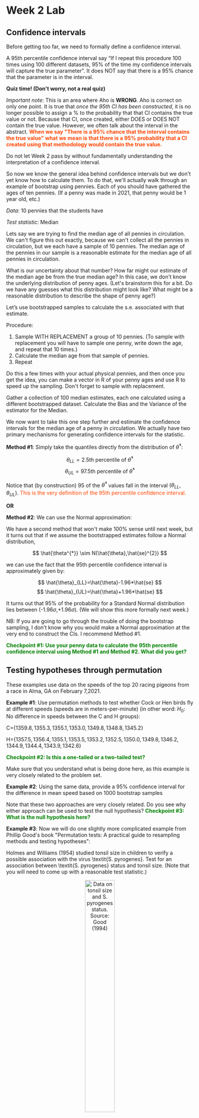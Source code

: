 Week 2 Lab
=============

Confidence intervals
-----------------------

Before getting too far, we need to formally define a confidence interval. 

A 95th percentile confidence interval say “If I repeat this procedure 100 times using 100 different datasets, 95% of the time my confidence intervals will capture the true parameter”. It does NOT say that there is a 95% chance that the parameter is in the interval.

**Quiz time! (Don't worry, not a real quiz)**

*Important note*: This is an area where Aho is **WRONG**. Aho is correct on only one point. It is true that *once the 95th CI has been constructed*, it is no longer possible to assign a $\%$ to the probability that that CI contains the true value or not. Because that CI, once created, either DOES or DOES NOT contain the true value. However, we often talk about the interval in the abstract. **<span style="color: orangered;">When we say "There is a 95$\%$ chance that the interval contains the true value" what we mean is that there is a 95$\%$ probability that a CI created using that methodology would contain the true value.</span>**

Do not let Week 2 pass by without fundamentally understanding the interpretation of a confidence interval. 

So now we know the general idea behind confidence intervals but we don't yet know how to calculate them. To do that, we'll actually walk through an example of bootstrap using pennies. Each of you should have gathered the ages of ten pennies. (If a penny was made in 2021, that penny would be 1 year old, etc.)

*Data*: 10 pennies that the students have

*Test statistic*: Median

Lets say we are trying to find the median age of all pennies in circulation. We can't figure this out exactly, because we can't collect all the pennies in circulation, but we each have a sample of 10 pennies. The median age of the pennies in our sample is a reasonable estimate for the median age of all pennies in circulation. 

What is our uncertainty about that number? How far might our estimate of the median age be from the true median age? In this case, we don't know the underlying distribution of penny ages. (Let's brainstorm this for a bit. Do we have any guesses what this distribution might look like? What might be a reasonable distribution to describe the shape of penny age?) 

Let’s use bootstrapped samples to calculate the s.e. associated with that estimate.

Procedure: 
1. Sample WITH REPLACEMENT a group of 10 pennies. (To sample with replacement you will have to sample one penny, write down the age, and repeat that 10 times.)
2. Calculate the median age from that sample of pennies.
3. Repeat

Do this a few times with your actual physical pennies, and then once you get the idea, you can make a vector in R of your penny ages and use R to speed up the sampling. Don't forget to sample with replacement.

Gather a collection of 100 median estimates, each one calculated using a different bootstrapped dataset. Calculate the Bias and the Variance of the estimator for the Median.

We now want to take this one step further and estimate the confidence intervals for the median age of a penny in circulation. We actually have two primary mechanisms for generating confidence intervals for the statistic.

**Method #1**: Simply take the quantiles directly from the distribution of $\hat{\theta}^{*}$:

$$
\theta_{LL} = \mbox{2.5th percentile of } \hat{\theta}^{*}
$$
$$
\theta_{UL} = \mbox{97.5th percentile of } \hat{\theta}^{*}
$$

Notice that (by construction) 95$%$ of the $\hat{\theta}^{*}$ values fall in the interval $(\theta_{LL},\theta_{UL})$. <span style="color: orangered;">This is the very definition of the 95th percentile confidence interval.</span>

**OR** 

**Method #2**: We can use the Normal approximation:

We have a second method that won't make 100\% sense until next week, but it turns out that if we assume the bootstrapped estimates follow a Normal distribution, 

$$
\hat{\theta^{*}} \sim N(\hat{\theta},\hat{se}^{2})
$$

we can use the fact that the 95th percentile confidence interval is approximately given by:

$$
\hat{\theta}_{LL}=\hat{\theta}-1.96*\hat{se}
$$
$$
\hat{\theta}_{UL}=\hat{\theta}+1.96*\hat{se}
$$

It turns out that 95$\%$ of the probability for a Standard Normal distribution lies between (-1.96$\sigma$,+1.96$\sigma$). (We will show this more formally next week.) 

NB: If you are going to go through the trouble of doing the bootstrap sampling, I don’t know why you would make a Normal approximation at the very end to construct the CIs. I recommend Method #1.

**<span style="color: green;">Checkpoint #1: Use your penny data to calculate the 95th percentile confidence interval using Method #1 and Method #2. What did you get?</span>**

Testing hypotheses through permutation
------------------------------------

These examples use data on the speeds of the top 20 racing pigeons from a race in Alma, GA on February 7,2021. 

**Example #1**: Use permutation methods to test whether Cock or Hen birds fly at different speeds (speeds are in meters-per-minute) (in other word: $H_{0}$: No difference in speeds between the C and H groups):

C=$\{1359.8,1355.3,1355.1,1353.0,1349.8,1348.8,1345.2\}$

H=$\{1357.5,1356.4,1355.1,1353.5,1353.2,1352.5,1350.0,1349.8,1346.2,1344.9,1344.4,1343.9,1342.6\}$

**<span style="color: green;">Checkpoint #2: Is this a one-tailed or a two-tailed test?</span>**

Make sure that you understand what is being done here, as this example is very closely related to the problem set.


**Example #2**: Using the same data, provide a 95% confidence interval for the difference in mean speed based on 1000 bootstrap samples

Note that these two approaches are very closely related. Do you see why either approach can be used to test the null hypothesis? **<span style="color: green;">Checkpoint #3: What is the null hypothesis here?</span>**

**Example #3**: Now we will do one slightly more complicated example from Phillip Good's book "Permutation tests: A practical guide to resampling methods and testing hypotheses":

Holmes and Williams (1954) studied tonsil size in children to verify a possible association with the virus \textit{S. pyrogenes}. Test for an association between \textit{S. pyrogenes} status and tonsil size. (Note that you will need to come up with a reasonable test statistic.)

<div class="figure" style="text-align: center">
<img src="Table2categories.png" alt="Data on tonsil size and S. pyrogenes status. Source: Good (1994)" width="40%" />
<p class="caption">(\#fig:unnamed-chunk-1)Data on tonsil size and S. pyrogenes status. Source: Good (1994)</p>
</div>

Now lets consider the full dataset, where tonsil size is divided into three categories. How would we do the test now? **<span style="color: green;">Checkpoint #4: What is the new test statistic? (There are many options.)</span>** What 'labels' do you permute?

<div class="figure" style="text-align: center">
<img src="Table3categories.png" alt="Fill dataset on tonsil size and S. pyrogenes status. Source: Good (1994)" width="50%" />
<p class="caption">(\#fig:unnamed-chunk-2)Fill dataset on tonsil size and S. pyrogenes status. Source: Good (1994)</p>
</div>

Basics of bootstrap and jackknife
------------------------------------

To get started with bootstrap and jackknife techniques, we start by working through a very simple example. First we simulate some data


```r
x<-seq(0,9,by=1)
```

This will constutute our "data". Let's print the result of sampling with replacement to get a sense for it...


```r
table(sample(x,size=length(x),replace=T))
```

```
## 
## 0 1 3 4 5 6 8 9 
## 2 1 1 2 1 1 1 1
```

Now we will write a little script to take bootstrap samples and calculate the means of each of these bootstrap samples


```r
xmeans<-vector(length=1000)
for (i in 1:1000)
  {
  xmeans[i]<-mean(sample(x,replace=T))
  }
```

The actual number of bootstrapped samples is arbitrary *at this point* but there are ways of characterizing the precision of the bootstrap (jackknife-after-bootstrap) which might inform the number of bootstrap samples needed. *In practice*, people tend to pick some arbitrary but large number of bootstrap samples because computers are so fast that it is often easy to draw far more samples than are actually needed. When calculation of the statistic is slow (as might be the case if you are using the samples to construct a phylogeny, for example), then you would need to be more concerned with the number of bootstrap samples. 

First, lets just look at a histogram of the bootstrapped means and plot the actual sample mean on the histogram for comparison



```r
hist(xmeans,breaks=30,col="pink")
abline(v=mean(x),lwd=2)
```

<img src="Week-2-lab_files/figure-html/unnamed-chunk-6-1.png" width="672" />

Calculating bias and standard error
-----------------------------------

From these we can calculate the bias and standard deviation for the mean (which is the "statistic"):

$$
\widehat{Bias_{boot}} = \left(\frac{1}{k}\sum^{k}_{i=1}\theta^{*}_{i}\right)-\hat{\theta}
$$


```r
bias.boot<-mean(xmeans)-mean(x)
bias.boot
```

```
## [1] -0.052
```

```r
hist(xmeans,breaks=30,col="pink")
abline(v=mean(x),lwd=5,col="black")
abline(v=mean(xmeans),lwd=2,col="yellow")
```

<img src="Week-2-lab_files/figure-html/unnamed-chunk-7-1.png" width="672" />

$$
\widehat{s.e._{boot}} = \sqrt{\frac{1}{k-1}\sum^{k}_{i=1}(\theta^{*}_{i}-\bar{\theta^{*}})^{2}}
$$


```r
se.boot<-sd(xmeans)
```

We can find the confidence intervals in two ways:

Method #1: Assume the bootstrap statistics are normally distributed


```r
LL.boot<-mean(xmeans)-1.96*se.boot #where did 1.96 come from?
UL.boot<-mean(xmeans)+1.96*se.boot
LL.boot
```

```
## [1] 2.686983
```

```r
UL.boot
```

```
## [1] 6.209017
```

Method #2: Simply take the quantiles of the bootstrap statistics


```r
quantile(xmeans,c(0.025,0.975))
```

```
##   2.5%  97.5% 
## 2.6975 6.2000
```

Let's compare this to what we would have gotten if we had used normal distribution theory. First we have to calculate the standard error:


```r
se.normal<-sqrt(var(x)/length(x))
LL.normal<-mean(x)-qt(0.975,length(x)-1)*se.normal
UL.normal<-mean(x)+qt(0.975,length(x)-1)*se.normal
LL.normal
```

```
## [1] 2.334149
```

```r
UL.normal
```

```
## [1] 6.665851
```

In this case, the confidence intervals we got from the normal distribution theory are too wide.

**<span style="color: green;">Checkpoint #6: Does it make sense why the normal distribution theory intervals are too wide?</span>** Because the original were were uniformly distributed, the data has higher variance than would be expected and therefore the standard error is higher than would be expected.

There are two packages that provide functions for bootstrapping, 'boot' and 'boostrap'. We will start by using the 'bootstrap' package, which was originally designed for Efron and Tibshirani's monograph on the bootstrap. 

To test the main functionality of the 'bootstrap' package, we will use the data we already have. The 'bootstrap' function requires the input of a user-defined function to calculate the statistic of interest. Here I will write a function that calculates the mean of the input values.


```r
library(bootstrap)
theta<-function(x)
  {
    mean(x)
  }
results<-bootstrap(x=x,nboot=1000,theta=theta)
results
```

```
## $thetastar
##    [1] 5.4 3.4 2.9 5.7 3.7 5.3 4.8 2.9 4.1 5.8 6.2 4.9 6.4 3.6 4.1 4.0 5.0 4.1
##   [19] 3.6 6.7 4.7 5.5 5.3 5.5 7.1 4.5 5.8 5.1 4.0 5.7 3.6 4.8 3.7 5.7 3.4 6.7
##   [37] 5.5 5.1 3.7 5.5 4.5 5.3 4.2 4.2 4.3 5.0 4.6 4.6 4.0 5.1 5.0 4.4 3.8 4.5
##   [55] 4.4 4.2 2.3 4.7 2.7 4.2 3.4 4.4 5.1 3.9 4.1 4.0 4.5 3.3 5.3 5.9 5.0 6.4
##   [73] 3.6 4.2 4.4 6.3 4.5 4.2 4.5 3.3 6.6 3.6 4.4 4.4 4.5 4.7 4.3 3.1 5.8 5.2
##   [91] 4.5 3.9 5.1 4.7 4.7 4.0 3.6 5.8 4.2 4.6 5.0 4.8 4.2 4.9 2.8 4.2 4.3 3.7
##  [109] 5.4 5.3 4.2 5.1 4.9 4.5 5.8 5.0 3.4 6.2 4.5 5.4 6.4 4.6 3.5 3.5 4.0 4.7
##  [127] 5.3 4.7 5.4 5.2 4.9 5.3 5.2 5.0 5.6 5.2 5.7 4.2 4.7 4.1 4.7 5.3 4.5 5.4
##  [145] 5.6 4.4 5.0 4.6 5.2 4.4 3.9 2.7 5.4 3.3 4.1 3.5 3.5 4.9 4.8 4.0 4.5 4.1
##  [163] 2.6 4.8 2.2 4.1 2.7 6.1 5.2 6.9 6.0 3.2 3.5 4.4 6.2 5.3 4.4 4.0 4.0 3.5
##  [181] 4.7 5.3 4.6 4.8 4.5 3.7 5.7 4.6 3.8 4.7 3.6 4.1 4.5 5.5 4.6 4.3 5.0 4.2
##  [199] 3.0 3.6 4.0 3.4 4.2 3.6 5.1 3.2 4.4 5.6 4.2 4.7 4.5 3.6 2.7 5.0 4.8 4.7
##  [217] 3.5 4.7 3.2 4.9 3.7 4.8 5.2 2.8 4.0 4.4 3.3 4.9 4.4 4.8 3.6 5.5 4.4 4.7
##  [235] 3.2 4.4 4.2 4.0 5.8 6.8 4.5 6.4 4.3 5.7 3.2 4.0 4.6 4.1 3.5 4.0 3.2 3.6
##  [253] 4.3 3.9 5.8 4.8 5.8 4.2 3.9 5.2 5.1 4.5 4.6 6.4 3.6 3.7 4.7 4.4 2.9 4.4
##  [271] 3.7 4.4 5.9 3.6 5.0 5.9 4.3 5.1 3.7 3.5 4.8 5.4 3.4 5.1 5.2 4.7 5.4 4.6
##  [289] 5.6 4.5 4.2 4.1 4.9 5.4 4.1 5.1 3.6 6.3 5.7 4.8 5.0 4.1 4.2 5.1 3.9 6.5
##  [307] 3.0 4.0 3.6 6.2 4.4 4.9 4.0 4.8 4.5 6.1 3.4 5.0 4.3 4.7 6.1 5.4 6.0 4.9
##  [325] 3.4 6.1 4.4 4.3 4.1 6.2 4.3 4.6 5.7 6.0 5.0 3.8 3.9 3.6 5.6 4.7 4.2 5.4
##  [343] 3.7 5.7 3.1 3.1 5.4 4.6 3.6 3.6 3.9 5.0 5.7 3.6 5.1 4.4 5.6 5.2 5.1 6.0
##  [361] 4.5 3.6 5.9 4.4 5.5 4.7 4.1 5.1 7.8 4.8 4.7 3.5 4.8 5.2 5.2 4.9 4.2 3.7
##  [379] 5.7 4.5 2.6 3.5 5.8 4.7 3.8 4.5 3.7 3.9 5.1 4.0 4.3 3.5 6.0 5.7 5.4 3.5
##  [397] 4.6 4.9 3.7 4.0 4.8 5.2 3.3 3.4 5.0 5.1 5.3 5.7 5.1 4.9 5.3 6.0 5.8 4.9
##  [415] 2.3 4.1 5.9 4.7 4.4 5.7 5.3 5.0 3.5 3.7 5.6 2.3 6.2 4.0 3.1 4.2 4.7 4.1
##  [433] 6.3 4.5 4.3 4.6 5.3 4.2 5.2 5.2 4.2 5.1 5.4 4.1 4.3 5.7 4.4 3.5 3.7 4.4
##  [451] 4.4 5.3 3.9 5.1 3.9 5.1 2.1 3.7 5.1 3.5 3.6 5.3 5.7 3.3 6.0 4.1 4.9 3.4
##  [469] 5.8 4.1 4.6 3.7 5.2 6.4 3.2 5.5 5.5 5.4 5.3 4.2 6.2 4.4 3.5 5.9 4.6 4.7
##  [487] 4.5 3.2 2.8 3.3 3.6 3.9 5.5 3.7 5.7 5.5 3.7 4.8 3.0 4.8 4.9 4.6 4.7 6.0
##  [505] 3.6 5.0 4.0 4.9 4.4 5.5 5.3 1.8 5.0 4.3 3.5 6.0 5.6 5.7 2.2 4.7 4.1 4.6
##  [523] 5.2 6.0 4.4 4.6 5.5 5.0 4.7 2.8 3.3 4.9 4.7 4.4 5.5 5.0 3.5 3.3 5.0 4.2
##  [541] 3.6 5.9 4.8 3.8 3.7 4.6 5.1 6.2 4.7 3.1 6.5 5.5 6.1 5.1 4.8 5.9 3.3 3.8
##  [559] 4.4 2.4 4.2 4.4 3.1 5.8 3.2 3.6 2.6 5.7 3.4 3.9 5.2 5.6 4.0 4.1 4.0 5.0
##  [577] 5.4 5.3 4.0 4.9 5.0 4.6 4.4 5.3 3.3 4.5 4.4 4.1 5.3 5.4 4.8 3.4 4.6 5.9
##  [595] 2.7 2.6 4.5 2.8 4.2 4.8 3.6 4.1 4.3 6.2 3.1 4.0 5.2 5.0 3.4 3.8 4.5 4.9
##  [613] 4.0 3.9 4.8 4.6 4.6 5.4 3.7 3.7 5.5 3.3 4.3 4.4 4.8 4.2 4.6 4.2 4.3 3.0
##  [631] 4.3 3.8 4.3 5.6 5.4 4.0 4.2 3.9 3.2 5.3 5.0 2.8 3.9 4.7 5.2 5.8 5.6 5.9
##  [649] 3.3 5.3 4.7 4.0 4.6 4.6 4.2 2.6 5.5 4.0 6.0 4.5 5.8 4.3 4.0 6.1 4.8 3.5
##  [667] 5.2 5.4 2.1 5.0 6.0 3.4 5.8 3.5 2.6 4.7 5.7 4.1 6.3 5.2 4.4 3.7 3.1 4.1
##  [685] 4.5 4.5 4.5 3.0 4.2 4.7 4.5 3.6 5.1 5.7 4.0 4.5 4.1 3.6 6.0 6.0 4.4 5.5
##  [703] 2.8 3.4 4.8 3.7 4.0 4.5 5.8 5.0 5.3 3.6 4.8 5.1 4.4 2.7 5.1 3.9 6.3 4.2
##  [721] 5.3 3.5 3.6 4.6 4.7 3.9 5.1 4.5 3.6 5.3 5.7 5.7 4.3 4.9 4.5 4.0 4.9 4.4
##  [739] 4.8 4.7 5.7 4.0 4.7 5.4 2.9 3.0 5.5 3.8 4.6 3.5 4.2 4.9 3.4 5.9 4.2 5.8
##  [757] 5.5 5.0 4.7 3.8 4.0 4.4 5.3 4.0 5.4 4.8 4.1 3.1 5.5 5.3 5.8 3.8 4.9 4.5
##  [775] 3.6 4.2 5.6 3.7 4.9 4.2 4.2 5.0 4.8 3.1 5.3 6.4 4.6 5.1 6.4 4.8 4.5 4.9
##  [793] 5.5 4.0 5.3 5.6 5.0 4.3 3.2 5.4 2.9 4.3 3.5 4.4 3.9 4.8 3.0 4.4 5.2 5.2
##  [811] 4.7 4.2 4.7 6.1 3.6 3.7 2.7 5.1 2.9 4.1 3.3 4.9 4.4 4.8 3.3 3.7 3.0 4.4
##  [829] 5.4 4.4 5.4 5.1 5.0 5.2 3.4 4.8 4.8 3.4 3.9 4.2 5.2 5.3 4.6 3.1 5.6 3.8
##  [847] 5.3 6.0 4.1 4.1 3.7 6.0 3.9 4.3 5.2 6.2 4.5 3.3 3.8 5.0 4.9 4.3 3.9 4.9
##  [865] 6.2 5.3 5.7 4.8 6.4 5.4 5.1 5.3 6.1 4.3 4.6 4.2 5.5 4.4 6.4 4.1 5.0 4.5
##  [883] 4.6 5.4 3.6 4.3 4.2 5.6 7.1 4.8 5.3 3.6 3.8 5.5 5.7 4.5 6.2 3.8 5.7 5.3
##  [901] 4.9 3.5 4.5 3.9 3.8 3.3 4.1 5.3 4.3 2.3 3.8 4.5 4.8 4.6 4.4 4.4 4.9 4.0
##  [919] 4.7 2.9 4.3 5.1 3.1 4.7 3.7 5.0 5.1 3.5 5.8 5.5 4.5 6.3 6.7 4.2 4.0 5.6
##  [937] 6.2 4.4 4.4 4.5 5.7 4.4 4.2 4.9 4.3 3.7 4.1 4.3 3.0 4.6 3.2 4.1 5.9 4.4
##  [955] 5.2 4.9 4.3 4.9 3.4 3.9 5.7 4.2 3.9 3.9 4.3 3.9 5.3 4.3 3.7 5.6 5.4 4.8
##  [973] 4.9 4.8 4.5 3.9 4.4 5.3 5.0 3.2 4.4 4.2 4.9 3.6 4.8 4.0 5.4 5.7 5.3 6.9
##  [991] 4.0 4.2 6.2 4.6 4.4 3.6 4.0 4.5 4.5 3.5
## 
## $func.thetastar
## NULL
## 
## $jack.boot.val
## NULL
## 
## $jack.boot.se
## NULL
## 
## $call
## bootstrap(x = x, nboot = 1000, theta = theta)
```

```r
quantile(results$thetastar,c(0.025,0.975))
```

```
##  2.5% 97.5% 
##   2.8   6.3
```

Notice that we get exactly what we got last time. This illustrates an important point, which is that the bootstrap functions are often no easier to use than something you could write yourself.

You can also define a function of the bootstrapped statistics (we have been calling this theta) to pull out immediately any summary statistics you are interested in from the bootstrapped thetas.

Here I will write a function that calculates the bias of my estimate of the mean (which is 4.5 [i.e. the mean of the number 0,1,2,3,4,5,6,7,8,9])


```r
bias<-function(x)
  {
  mean(x)-4.5
  }
results<-bootstrap(x=x,nboot=1000,theta=theta,func=bias)
results
```

```
## $thetastar
##    [1] 3.6 5.5 4.0 5.1 6.0 4.2 5.4 6.0 3.5 3.9 4.2 3.7 4.9 3.6 4.5 6.0 4.9 4.5
##   [19] 4.6 5.0 3.9 3.6 3.6 5.1 3.9 3.4 6.2 4.4 4.8 5.1 3.8 4.5 3.4 4.5 4.1 3.0
##   [37] 4.4 3.9 5.3 4.5 4.4 4.1 3.7 5.4 4.4 6.2 4.3 5.0 3.5 4.4 3.9 4.9 3.6 3.6
##   [55] 3.7 4.7 4.5 4.2 4.6 4.4 5.5 2.9 3.2 4.8 2.7 5.5 5.0 3.4 3.1 3.8 4.1 4.3
##   [73] 5.3 4.0 3.8 5.2 4.0 5.8 3.2 5.7 2.4 5.1 4.6 4.5 5.7 5.6 4.1 3.9 4.3 5.5
##   [91] 5.5 4.0 4.7 4.9 5.1 4.7 3.2 5.3 4.7 4.1 6.0 5.2 5.4 5.4 5.2 5.9 4.0 5.1
##  [109] 4.0 4.6 4.6 5.3 4.1 5.6 5.2 4.8 4.9 5.0 5.2 5.2 5.1 2.8 5.5 5.5 4.7 5.2
##  [127] 4.7 4.8 4.4 4.2 6.0 4.3 5.3 3.5 4.7 5.7 4.3 4.7 4.2 2.6 2.4 5.7 5.6 5.5
##  [145] 4.1 4.8 3.2 4.9 4.5 4.4 4.3 3.2 4.6 4.4 3.6 4.9 5.7 6.8 3.9 5.7 3.7 3.9
##  [163] 5.3 3.6 2.8 3.1 4.8 5.2 4.1 5.0 4.7 5.1 5.7 2.9 7.4 3.9 4.3 5.9 5.2 5.8
##  [181] 3.0 4.6 4.8 4.4 2.6 5.3 6.3 5.2 5.4 4.8 5.1 3.9 4.7 4.8 3.8 4.4 4.3 3.4
##  [199] 3.5 4.1 5.0 3.7 3.6 5.0 4.6 4.0 6.1 4.3 6.2 4.7 4.9 4.1 5.7 3.9 3.6 3.6
##  [217] 3.9 2.9 4.0 5.4 5.1 5.2 4.1 4.5 5.4 4.0 4.2 4.8 3.0 4.6 4.8 3.7 3.4 2.5
##  [235] 4.2 3.8 3.5 4.9 3.3 6.7 4.8 4.8 3.6 6.2 3.9 3.6 4.3 4.1 2.4 3.1 5.2 4.2
##  [253] 4.7 6.4 2.6 3.7 4.8 4.4 5.5 3.5 3.9 4.8 6.4 4.3 3.5 6.4 4.6 5.8 4.2 2.8
##  [271] 4.6 5.2 5.9 5.3 6.1 5.4 4.5 3.3 5.4 3.9 4.5 5.5 5.0 4.1 4.3 5.3 4.6 5.5
##  [289] 4.3 4.9 4.5 2.4 4.4 5.9 5.6 6.1 4.3 4.0 5.4 4.2 5.7 5.5 6.4 3.2 4.3 4.3
##  [307] 3.1 5.2 5.7 2.6 3.5 5.0 3.8 4.8 3.8 5.7 3.4 5.5 4.3 3.7 4.0 4.7 4.4 4.9
##  [325] 5.2 4.2 5.5 6.8 4.1 4.3 3.0 5.0 6.1 5.4 3.4 3.6 2.8 3.9 3.6 4.4 4.5 4.0
##  [343] 4.4 2.2 7.3 5.5 3.8 5.0 5.1 3.9 6.0 3.2 4.2 4.4 3.8 4.2 4.8 4.9 5.5 4.2
##  [361] 5.1 4.9 4.8 4.1 5.4 4.6 3.6 5.2 4.1 5.1 4.5 5.9 4.3 4.9 4.0 5.1 4.2 5.2
##  [379] 5.2 6.1 5.1 4.6 2.9 5.4 4.4 3.9 3.5 4.5 4.5 4.9 4.4 4.0 5.1 4.7 6.0 5.6
##  [397] 4.0 3.6 4.7 6.2 3.6 4.6 4.4 5.1 3.8 4.1 4.9 4.5 4.2 6.3 3.4 5.9 4.8 4.3
##  [415] 3.2 6.3 5.1 5.3 2.6 5.6 4.3 5.2 4.7 5.8 4.2 3.2 3.9 3.9 5.1 2.1 3.2 4.4
##  [433] 6.6 4.9 5.3 4.2 5.2 3.6 2.2 3.6 4.2 3.5 4.0 3.5 4.0 5.1 4.9 4.2 5.1 3.8
##  [451] 4.1 4.0 5.0 4.2 5.0 4.3 4.1 4.5 4.3 6.0 5.9 4.5 4.4 4.6 5.1 4.9 3.9 4.1
##  [469] 5.9 5.3 3.6 4.4 4.4 3.9 4.6 5.4 3.3 4.9 3.9 3.5 4.6 4.3 4.1 4.5 4.4 5.0
##  [487] 2.9 3.6 6.5 4.0 4.6 5.8 3.2 3.9 3.6 5.6 4.3 4.3 6.0 5.1 3.8 3.9 4.7 4.7
##  [505] 5.5 3.8 5.0 3.7 5.3 3.4 4.8 3.6 5.5 5.4 4.5 3.9 6.2 3.7 3.7 5.8 5.2 3.7
##  [523] 3.4 4.2 4.6 3.5 3.6 4.4 5.3 4.9 3.9 4.5 4.6 2.9 5.3 3.6 5.0 4.9 4.9 4.8
##  [541] 4.7 3.3 4.1 4.8 4.2 5.2 4.7 5.1 2.9 4.2 3.6 5.5 4.5 3.8 5.6 5.2 4.6 4.8
##  [559] 3.3 4.7 5.4 4.5 4.2 5.9 5.7 4.1 4.5 4.1 7.1 4.2 4.5 4.0 4.1 4.6 4.5 5.4
##  [577] 4.3 4.0 3.4 4.0 4.9 5.3 5.2 3.0 4.2 5.4 4.9 3.7 5.4 3.8 5.9 4.1 6.5 4.0
##  [595] 2.5 6.7 4.0 5.2 4.2 5.5 2.8 4.9 3.6 4.3 4.1 3.9 5.4 4.1 4.1 1.5 5.0 4.2
##  [613] 5.4 5.8 4.0 5.1 5.4 5.5 4.8 5.0 3.9 4.0 4.1 5.4 4.7 3.6 3.3 4.0 4.2 3.3
##  [631] 5.0 3.9 5.0 3.2 5.2 5.0 4.2 2.7 3.5 5.7 4.4 5.4 3.0 4.4 5.7 4.2 5.8 5.7
##  [649] 4.2 4.6 3.1 4.3 4.5 4.3 4.3 4.8 4.2 3.7 5.1 3.6 3.5 5.8 5.1 4.6 5.3 5.0
##  [667] 5.3 4.8 4.7 5.8 3.6 5.5 4.4 5.0 5.5 4.3 4.8 6.0 5.6 3.7 4.3 4.1 3.2 4.0
##  [685] 4.0 6.2 5.6 4.3 4.1 5.1 5.4 4.2 4.0 3.8 4.4 4.1 4.9 4.0 3.4 4.7 4.2 3.9
##  [703] 4.4 4.7 4.0 4.6 4.2 4.4 5.3 3.3 3.1 5.4 4.1 4.6 5.6 4.8 4.0 5.9 5.3 5.1
##  [721] 4.8 5.1 4.6 6.3 4.5 2.9 5.7 5.0 4.0 6.0 4.6 3.7 4.2 4.7 5.3 4.4 5.6 3.6
##  [739] 5.4 4.6 4.0 4.6 4.7 4.9 3.4 2.8 4.0 3.3 5.0 5.2 4.8 4.4 5.0 3.9 4.7 4.3
##  [757] 4.3 2.5 5.4 4.7 3.7 5.3 5.3 3.6 6.1 4.8 5.0 3.3 4.2 4.4 5.0 5.0 4.3 6.2
##  [775] 4.0 4.7 4.8 5.2 2.5 3.1 3.9 3.1 2.9 4.0 5.0 5.2 4.5 4.9 6.1 3.8 4.0 4.2
##  [793] 2.4 4.3 4.1 4.2 5.6 5.8 3.5 3.2 4.8 5.4 5.6 4.7 4.5 5.1 5.2 4.4 4.5 5.8
##  [811] 4.8 4.0 4.9 4.9 3.3 4.5 6.4 3.7 4.0 6.2 4.6 4.0 5.4 4.3 3.2 6.5 3.7 4.7
##  [829] 4.0 2.2 4.0 5.9 3.5 3.8 5.6 4.3 4.0 4.8 5.6 5.6 1.6 4.1 4.2 3.0 5.6 4.7
##  [847] 4.7 4.6 5.9 6.5 5.5 5.1 3.9 4.2 5.0 3.7 5.7 5.6 4.8 7.2 5.9 6.7 4.0 2.4
##  [865] 3.4 4.8 4.2 5.7 6.0 5.2 3.2 3.7 4.7 5.3 6.2 4.6 3.9 5.3 5.0 5.3 4.5 4.9
##  [883] 5.3 5.6 5.4 4.2 4.0 6.1 5.3 4.7 4.4 4.5 4.4 4.0 4.8 5.5 3.0 4.9 4.7 3.6
##  [901] 4.3 4.5 5.4 5.4 4.8 4.8 3.8 5.4 4.6 5.4 5.1 5.4 5.4 5.8 4.6 2.3 6.5 4.3
##  [919] 3.9 5.1 4.1 3.1 4.2 4.8 3.5 5.4 5.5 4.1 4.0 4.6 5.9 4.0 4.3 4.5 4.0 5.9
##  [937] 4.0 3.8 3.6 5.1 3.4 7.4 4.2 2.4 4.0 4.6 4.3 5.0 4.0 4.7 4.8 4.8 4.2 4.5
##  [955] 3.1 5.1 4.8 4.6 4.1 5.8 5.7 5.9 3.4 4.4 5.1 2.6 4.1 6.6 6.1 6.8 3.1 4.4
##  [973] 3.9 3.8 5.5 3.2 4.1 3.4 4.7 5.8 2.0 4.5 5.7 5.9 2.9 5.2 4.2 3.9 5.5 3.3
##  [991] 6.2 5.1 3.9 4.7 5.6 4.7 5.8 5.8 6.3 2.8
## 
## $func.thetastar
## [1] 0.047
## 
## $jack.boot.val
##  [1]  0.52815249  0.49456522  0.36353591  0.16115942  0.16840580 -0.02479784
##  [7] -0.07288630 -0.22557471 -0.33484419 -0.42256098
## 
## $jack.boot.se
## [1] 0.9567971
## 
## $call
## bootstrap(x = x, nboot = 1000, theta = theta, func = bias)
```

Compare this to 'bias.boot' (our result from above). Why might it not be the same? Try running the same section of code several times. See how the value of the bias ($func.thetastar) jumps around? We should not be surprised by this because we can look at the jackknife-after-bootstrap estimate of the standard error of the function (in this case, that function is the bias) and we can see that it is not so small that we wouldn't expect some variation in these values.

Remember, everything we have discussed today are estimates. The statistic as applied to your data will change with new data, as will the standard error, the confidence intervals - everything! All of these values have sampling distributions and are subject to change if you repeated the procedure with new data.

Note that we can calculate any function of $\theta^{*}$. A simple example would be the 72nd percentile:


```r
perc72<-function(x)
  {
  quantile(x,probs=c(0.72))
  }
results<-bootstrap(x=x,nboot=1000,theta=theta,func=perc72)
results
```

```
## $thetastar
##    [1] 4.3 3.7 3.5 4.2 5.0 4.2 4.9 4.8 4.6 4.7 5.4 5.4 3.3 5.6 4.9 4.3 4.8 4.4
##   [19] 3.9 3.7 3.2 4.3 4.4 3.4 4.7 4.4 2.5 3.5 7.0 5.1 3.9 4.1 6.3 4.3 6.1 3.0
##   [37] 4.7 4.0 3.9 5.0 5.0 6.4 5.5 3.3 5.4 4.2 3.9 5.2 5.2 5.4 5.0 3.0 6.1 3.5
##   [55] 3.8 4.0 5.6 5.8 5.4 4.4 6.2 5.5 3.2 4.7 4.1 5.8 4.6 4.8 3.0 5.5 4.9 5.1
##   [73] 4.8 5.5 3.3 4.0 4.5 4.5 4.6 5.5 5.0 3.4 3.5 5.6 3.5 3.3 5.3 5.7 3.3 4.1
##   [91] 4.3 4.1 3.6 4.1 3.8 5.4 4.6 4.5 4.7 4.7 4.2 3.2 3.2 4.4 4.1 5.3 3.0 6.6
##  [109] 4.6 5.4 4.7 3.9 3.4 5.4 4.2 4.0 5.5 4.0 2.1 4.8 4.3 4.7 3.1 3.0 3.4 6.2
##  [127] 5.7 4.2 3.2 4.2 6.1 4.2 5.2 6.4 4.9 5.2 5.4 2.1 3.3 4.6 4.4 5.0 4.9 2.6
##  [145] 3.9 3.8 2.8 4.2 4.7 5.9 3.7 4.8 5.3 3.8 6.6 6.0 4.7 5.0 5.4 4.9 4.5 3.7
##  [163] 3.0 5.5 3.5 3.8 5.5 4.0 3.0 5.1 5.1 2.6 4.0 4.6 3.3 5.7 4.3 2.6 4.4 4.6
##  [181] 3.9 4.0 4.2 3.6 4.1 4.4 4.7 5.2 4.1 2.3 3.7 5.6 5.5 4.2 3.8 5.4 5.6 4.7
##  [199] 4.6 5.5 4.7 5.4 4.2 2.5 6.2 4.7 5.7 4.3 4.2 4.0 4.3 3.8 5.9 4.1 3.8 3.8
##  [217] 5.0 4.3 4.4 4.4 4.1 6.5 4.4 4.5 6.8 3.7 6.6 4.5 5.2 4.3 3.8 4.2 3.2 4.0
##  [235] 4.2 5.9 4.9 5.2 3.4 4.0 4.8 4.5 4.3 4.8 4.6 4.2 3.3 4.1 5.6 3.5 5.3 4.6
##  [253] 1.9 4.5 5.3 5.4 4.7 4.6 4.0 3.4 3.8 5.8 6.2 4.0 4.1 6.7 4.9 3.6 4.3 6.0
##  [271] 4.5 4.6 4.7 4.9 5.0 4.7 5.8 4.5 4.8 5.3 4.6 5.0 3.7 3.7 3.7 2.9 3.0 4.4
##  [289] 2.5 4.5 4.6 4.6 3.7 4.7 4.7 5.2 5.1 2.9 3.6 5.5 4.7 5.5 5.5 5.2 4.7 5.5
##  [307] 6.2 4.6 4.4 5.2 4.8 4.4 3.6 3.7 3.8 4.2 2.8 3.6 5.1 4.2 4.6 4.7 4.0 4.9
##  [325] 5.6 3.2 3.9 4.5 3.9 3.3 3.7 5.5 5.0 6.2 2.8 4.7 3.2 5.5 4.4 5.7 3.7 5.2
##  [343] 5.2 4.0 4.5 4.1 4.0 3.5 3.3 5.7 5.8 3.8 5.6 4.2 4.6 2.8 4.1 4.7 5.8 5.4
##  [361] 5.1 4.5 4.0 2.5 4.1 4.7 3.8 4.8 4.0 4.4 4.9 3.8 5.2 4.5 3.2 4.3 5.6 3.8
##  [379] 4.2 4.4 4.0 4.3 3.6 4.9 5.2 4.0 5.7 5.2 5.7 3.2 3.3 4.2 3.8 3.0 5.7 4.5
##  [397] 2.5 4.6 4.4 3.8 5.5 4.8 4.9 5.8 6.0 5.2 5.0 4.9 4.0 4.1 4.6 4.9 5.0 3.7
##  [415] 3.5 3.4 3.8 4.9 4.8 5.3 4.6 3.0 5.0 5.1 2.3 5.9 4.2 4.2 4.8 5.8 4.6 5.3
##  [433] 4.3 6.7 4.4 3.6 4.1 5.0 4.8 2.9 3.2 3.9 3.3 5.1 5.3 4.4 4.7 5.8 4.8 5.9
##  [451] 4.2 5.6 3.6 4.5 5.0 5.5 3.7 3.9 3.8 3.7 4.9 5.7 5.2 4.9 5.4 4.0 4.7 4.3
##  [469] 5.4 3.3 3.7 5.1 4.8 4.3 4.5 3.3 4.4 4.3 4.3 5.2 4.6 4.1 4.5 4.2 5.0 5.3
##  [487] 2.7 5.5 6.6 5.0 5.8 3.2 3.8 5.1 4.9 5.6 5.1 4.6 4.7 5.0 6.1 2.4 2.6 4.8
##  [505] 5.2 4.3 4.2 5.3 4.5 5.9 5.9 5.6 5.2 6.2 6.1 3.9 3.3 3.5 3.9 5.2 5.7 3.9
##  [523] 3.9 3.9 5.1 4.2 5.2 3.6 2.7 4.5 6.3 4.9 3.9 3.9 3.2 3.5 5.1 5.1 4.7 5.1
##  [541] 2.9 5.1 4.0 4.2 5.4 6.3 4.4 4.1 5.4 4.8 5.3 5.6 5.3 5.1 4.1 3.2 4.2 4.1
##  [559] 4.9 4.0 4.8 4.9 4.5 4.1 4.9 3.9 4.3 3.7 3.3 4.8 4.3 5.0 5.5 3.5 4.0 5.6
##  [577] 5.6 3.5 5.5 4.3 4.1 6.2 4.2 3.7 4.9 5.7 5.9 5.1 5.3 5.1 3.1 5.4 5.2 5.5
##  [595] 4.9 4.0 4.9 5.1 5.7 5.0 4.8 5.0 5.0 4.6 4.3 4.5 5.5 3.4 3.0 4.5 5.2 4.6
##  [613] 1.9 5.4 3.9 4.6 2.7 5.3 4.0 5.0 4.3 4.9 4.7 4.1 4.2 5.1 4.5 4.9 4.5 4.1
##  [631] 4.5 3.9 4.4 3.2 4.8 3.2 3.6 4.5 4.9 3.9 4.3 4.1 6.3 6.0 4.0 4.1 5.6 5.6
##  [649] 4.3 4.6 4.3 3.9 3.9 2.6 5.7 5.1 3.8 5.0 3.7 3.6 4.4 5.0 6.0 5.2 3.5 5.3
##  [667] 4.9 4.0 3.3 4.8 4.4 3.4 4.6 3.4 3.3 4.7 3.4 4.6 6.2 3.1 2.8 2.9 4.7 2.6
##  [685] 4.5 3.9 4.3 4.7 3.5 7.2 5.1 2.6 4.6 3.6 4.7 3.7 3.5 4.6 3.3 4.2 3.7 4.3
##  [703] 5.7 5.0 3.5 6.2 3.8 5.1 3.0 4.3 4.9 4.2 5.2 4.7 4.4 4.4 2.1 4.8 5.0 5.3
##  [721] 4.8 4.6 2.7 3.6 3.4 4.8 5.1 4.7 3.0 4.1 5.0 3.9 4.0 4.0 4.6 4.6 6.4 3.6
##  [739] 5.7 4.2 4.5 4.5 5.1 3.9 5.0 5.1 3.0 4.9 4.9 4.1 5.0 4.0 6.4 3.0 3.9 5.7
##  [757] 4.7 5.7 3.2 4.7 3.7 4.5 3.7 5.8 4.6 4.2 6.1 4.3 6.8 3.9 4.2 4.7 4.2 5.2
##  [775] 4.9 5.1 5.1 6.9 3.4 3.7 5.7 4.9 4.1 3.5 3.5 5.7 3.8 4.4 3.0 5.2 3.8 2.6
##  [793] 2.2 4.9 3.4 3.0 4.3 6.7 5.9 4.8 3.8 3.8 4.2 4.1 5.4 2.8 6.8 3.7 2.3 3.5
##  [811] 5.5 4.4 3.7 4.5 4.2 5.1 5.1 5.3 4.7 3.9 5.1 6.3 4.6 4.4 5.5 6.6 5.6 4.5
##  [829] 4.3 5.3 4.0 4.8 4.7 4.0 4.6 4.3 4.0 4.2 3.0 5.1 4.2 4.1 4.0 3.6 4.5 4.7
##  [847] 3.6 3.8 3.1 5.1 4.3 5.0 4.3 4.2 4.2 5.0 4.6 4.8 2.9 3.9 5.0 3.2 6.5 3.9
##  [865] 4.6 5.3 5.8 4.0 4.5 3.4 5.4 5.5 3.4 4.9 3.7 5.2 4.2 4.7 4.4 5.0 4.3 4.7
##  [883] 3.1 3.6 3.8 5.5 5.5 3.8 2.0 5.7 4.1 4.0 3.4 4.3 3.6 5.1 4.5 3.5 3.2 3.4
##  [901] 3.7 5.2 3.9 6.2 4.8 3.3 5.5 3.5 5.0 4.1 4.4 3.8 5.3 4.6 3.9 4.0 4.0 4.3
##  [919] 4.2 3.9 5.3 4.0 3.3 4.1 4.0 5.4 5.6 6.1 3.9 3.7 2.9 4.4 3.4 4.0 5.5 4.4
##  [937] 4.5 5.8 5.1 4.7 3.1 4.5 4.0 3.4 4.6 3.7 4.1 5.1 4.3 5.5 3.5 4.1 5.2 3.3
##  [955] 3.6 4.0 4.9 4.0 4.2 6.0 3.7 3.5 4.8 4.5 5.5 4.3 4.7 5.0 3.4 4.3 5.8 3.9
##  [973] 3.6 4.8 3.7 4.7 4.0 4.6 5.3 3.8 2.8 6.0 5.1 5.1 4.2 4.6 6.0 5.8 5.6 2.6
##  [991] 5.2 3.9 5.4 3.3 4.9 4.7 3.2 4.5 4.2 4.7
## 
## $func.thetastar
## 72% 
##   5 
## 
## $jack.boot.val
##  [1] 5.4 5.4 5.3 5.1 5.1 4.9 4.8 4.8 4.5 4.5
## 
## $jack.boot.se
## [1] 0.9562426
## 
## $call
## bootstrap(x = x, nboot = 1000, theta = theta, func = perc72)
```

On Tuesday we went over an example in which we bootstrapped the correlation coefficient between LSAT scores and GPA. To do that, we sampled pairs of (LSAT,GPA) data with replacement. Here is a little script that would do something like that using (X,Y) data that are independently drawn from the normal distribution


```r
xdata<-matrix(rnorm(30),ncol=2)
```

Everyone's data is going to be different. With such a small sample size, it would be easy to get a positive or negative correlation by random change, but on average across everyone's datasets, there should be zero correlation because the two columns are drawn independently.


```r
n<-15
theta<-function(x,xdata)
  {
  cor(xdata[x,1],xdata[x,2])
  }
results<-bootstrap(x=1:n,nboot=50,theta=theta,xdata=xdata) 
#NB: xdata is passed to the theta function, not needed for bootstrap function itself
```

Notice the parameters that get passed to the 'bootstrap' function are: (1) the indexes which will be sampled with replacement. This is different that the raw data but the end result is the same because both the indices and the raw data get passed to the function 'theta' (2) the number of bootrapped samples (in this case 50) (3) the function to calculate the statistic (4) the raw data.

Lets look at a histogram of the bootstrapped statistics $\theta^{*}$ and draw a vertical line for the statistic as applied to the original data.


```r
hist(results$thetastar,breaks=30,col="pink")
abline(v=cor(xdata[,1],xdata[,2]),lwd=2)
```

<img src="Week-2-lab_files/figure-html/unnamed-chunk-17-1.png" width="672" />

Parametric bootstrap
---------------------

Let's do one quick example of a parametric bootstrap. We haven't introduced distributions yet (except for the Gaussian, or Normal, distribution, which is the most familiar), so lets spend a few minutes exploring the Gamma distribution, just so we have it to work with for testing out parametric bootstrap. All we need to know is that the Gamma distribution is a continuous, non-negative distribution that takes two parameters, which we call "shape" and "rate". Lets plot a few examples just to see what a Gamma distribution looks like. (Note that the Gamma distribution can be parameterized by "shape" and "rate" OR by "shape" and "scale", where "scale" is just 1/"rate". R will allow you to use either (shape,rate) or (shape,scale) as long as you specify which you are providing.

<img src="Week-2-lab_files/figure-html/unnamed-chunk-18-1.png" width="672" />


Let's generate some fairly sparse data from a Gamma distribution


```r
original.data<-rgamma(10,3,5)
```

and calculate the skew of the data using the R function 'skewness' from the 'moments' package. 


```r
library(moments)
theta<-skewness(original.data)
head(theta)
```

```
## [1] 0.8599888
```

What is skew? Skew describes how assymetric a distribution is. A distribution with a positive skew is a distribution that is "slumped over" to the right, with a right tail that is longer than the left tail. Alternatively, a distribution with negative skew has a longer left tail. Here we are just using it for illustration, as a property of a distribution that you may want to estimate using your data.

Lets use 'fitdistr' to fit a gamma distribution to these data. This function is an extremely handy function that takes in your data, the name of the distribution you are fitting, and some starting values (for the estimation optimizer under the hood), and it will return the parameter values (and their standard errors). We will learn in a couple weeks how R is doing this, but for now we will just use it out of the box. (Because we generated the data, we happen to know that the data are gamma distributed. In general we wouldn't know that, and we will see in a second that our assumption about the shape of the data really does make a difference.)


```r
library(MASS)
fit<-fitdistr(original.data,dgamma,list(shape=1,rate=1))
# fit<-fitdistr(original.data,"gamma")
# The second version would also work.
fit
```

```
##     shape       rate  
##   3.030037   4.423967 
##  (1.287469) (2.044354)
```

Now lets sample with replacement from this new distribution and calculate the skewness at each step:


```r
results<-c()
for (i in 1:1000)
  {
  x.star<-rgamma(length(original.data),shape=fit$estimate[1],rate=fit$estimate[2])
  results<-c(results,skewness(x.star))
  }
head(results)
```

```
## [1] 0.6038748 0.2235446 0.2818220 1.4701298 0.1978242 1.3791906
```

```r
hist(results,breaks=30,col="pink",ylim=c(0,1),freq=F)
```

<img src="Week-2-lab_files/figure-html/unnamed-chunk-22-1.png" width="672" />

Now we have the bootstrap distribution for skewness (the $\theta^{*}$ s), we can compare that to the equivalent non-parametric bootstrap:


```r
results2<-bootstrap(x=original.data,nboot=1000,theta=skewness)
results2
```

```
## $thetastar
##    [1]  1.0673979057  0.7852335511  1.1241564143  1.2565422268 -0.2149757415
##    [6] -0.2572131920  1.1012913127  0.0775094673  1.4718084072  0.6783798025
##   [11]  0.9574164505  1.2103249321  0.6258113848  1.1232689171 -0.4098209877
##   [16]  1.3014465419  0.5515949922  0.3578653749  0.3749320931 -0.0801486470
##   [21]  1.2136710985 -0.7746756912  1.3917994311  0.4029762711 -0.0500271642
##   [26]  0.9515677668  1.2682666831  0.0873659116  0.7883174407  0.6893192303
##   [31]  1.1865357284  0.5009854834 -0.3167697018  1.2111565456  0.4969534075
##   [36]  0.6974766103  0.8554261298  0.6073449408 -0.0027703391  0.7024953188
##   [41]  0.2666725722 -0.4269515156  0.8931771883  1.1756389225 -0.0224702725
##   [46]  0.3367992505  0.9476644130  0.6559605116  0.6913614521  0.7686189003
##   [51]  1.0712019203  0.7234115898 -0.0156300253  0.2471651683  0.1583044892
##   [56]  0.1928736678  0.8164423919  0.2106613762  0.9964530511 -0.0632475093
##   [61]  0.4599146054  0.2346664525  0.6548663591  0.8786154486  1.3557556190
##   [66]  0.1568784737  0.8124927483  0.5580207558  0.3101389618  1.4024251427
##   [71] -0.8213658365  0.6817666538  1.0444998970  0.4034824038  0.2494125664
##   [76]  1.1136912443  1.0640253217  1.0509128650  0.6040794259 -0.1202405886
##   [81]  1.2802976828  0.0434369695  1.3967875997  0.4767855631  0.7756111522
##   [86]  0.8933806770  0.6888543098  0.5053161455  0.8602133317  0.7225662649
##   [91]  0.4734186924  0.5967651526  0.5338409438  0.6688856883  0.1182134620
##   [96]  0.3548972562  0.7691900452  0.6203946629  0.7523219450  0.2474631731
##  [101]  0.3737243321  0.4586531287  1.1386694293  0.6271793299 -0.0801486470
##  [106]  0.1046607842 -0.2771312526  0.1421609862  0.7963602362  0.3702838202
##  [111]  0.3441062573  0.6242458559  0.6392695170  0.7458775891  0.8019791708
##  [116]  0.5066453189  0.7585048331  0.1187767057  0.8656171790  1.3178703504
##  [121]  0.7824345550  1.1764290780  0.3218593537  0.1522056372  1.3586179972
##  [126]  0.6183325939  0.4862004834  0.9353482117  0.8250162904  0.9800704561
##  [131]  1.5505368445  0.9184090607  0.5917766931  0.4468633543  0.7583143075
##  [136] -0.0886531270  0.4004588875  0.7054286944  2.1894067905  0.9159112028
##  [141]  0.2153750888  0.6245352528  0.7401992381 -0.0547517981  0.8937377146
##  [146]  0.4350931235  0.7557232179  0.4065682932  0.1600523783 -0.3569131783
##  [151] -0.2039175832 -0.1282020634  0.7239839184  0.2237104518  0.8764318128
##  [156]  0.4246744231  0.2214983048  0.9829299464 -1.5477366354  0.5387621192
##  [161]  1.2598703148  1.0628001426 -0.1221243145 -0.2495006458  1.4808464681
##  [166]  0.1914048759  0.5479943594  0.1016951879  0.4394728362  0.6756244370
##  [171]  0.2230263854  1.4935055282  0.8899879112  0.7831558169  1.2372309170
##  [176] -0.1265570156  0.9626752261 -1.2718498619 -0.0078630614  0.9479668449
##  [181]  1.1117524128  1.4565186095  1.3597458516  1.0157048421 -0.3659625427
##  [186]  1.0244996833  0.4641499859  0.7474579314  1.2481609550  1.4001741093
##  [191]  1.7475387590  0.6489576436  1.2368827958  0.7572993408 -0.1088849313
##  [196]  1.6129686722  0.4181823774  1.3003622592  0.8689504076  1.4241702149
##  [201]  0.1559142709  0.8616472741  1.4263777386  0.2061659064  0.1284205113
##  [206]  0.4030667807  1.2215684272  0.9057717118  1.0510708096  1.7641986926
##  [211]  1.3443291005  0.4865398637  1.7781511325  0.7688053158  0.4197505808
##  [216]  0.0778315201 -0.1120653232 -0.4490086714  1.4398870562  0.3089504778
##  [221]  1.3145380152  0.1699646686  0.4744787402  0.2377778810  0.7184671552
##  [226] -0.6529353820  0.7312984675  1.3905026792  0.9224333244  0.4543301099
##  [231]  0.4410092921  0.9378759309  0.0508240625  0.7242134976  0.4798766310
##  [236] -0.1699426384  1.0885430189  0.7997926733 -0.3718827163  0.5522727897
##  [241]  1.5147965857  0.8068779563  0.2307083499 -0.2651766845  0.2219999696
##  [246]  0.9856163555  1.6045453574  0.9519034180  1.1697376665  0.9676036268
##  [251]  1.0773279727  0.2414259764  0.6582226236 -0.1633480193  0.9180729029
##  [256]  0.1682713263  1.3172189859 -0.0375630333  1.6069639984  0.3360854616
##  [261]  1.2234776667  1.0172207406  0.4760268140  1.5027351267  0.3322334762
##  [266]  0.9605722393  1.2301421256  0.1609044712  1.3145380152 -0.0233031435
##  [271]  0.2278795760  1.3575675658  1.4429270549  0.8137867287  0.3251932224
##  [276]  0.2995371247  0.6087415113  1.1048544252  1.2026234587  0.0661162964
##  [281]  1.3420169010  0.6547301857  0.6305790600  0.5053220349  1.3752987706
##  [286]  0.6716328681  0.7619228356  0.5030158072  0.9025126010  0.8718331008
##  [291]  0.7334505838 -0.1029156644 -0.4359228313  1.0678076815  0.8154453551
##  [296]  0.9471492077 -0.3023647837  0.8599888042  0.7922921160  0.7231156764
##  [301]  1.6971324833  0.5673487003  0.4210532543  0.0265883447  0.2626355075
##  [306]  1.1310639195 -0.1424977552  0.7814946913  0.2621074672  1.0388197551
##  [311]  0.6132704257  0.5056515311  0.9238098342  0.3360994283  0.7181327916
##  [316]  0.8301960082  0.7471609268  0.5262205373  1.0209888408  0.8363806602
##  [321]  0.8138216938  0.9363912655  0.3272196388  1.0471226816  0.1304622523
##  [326]  0.4135325176  1.1614049145  0.4546953798  1.0863676790  1.4541087675
##  [331]  0.3375100881  0.2270595046  0.9421512133  0.4066114942  1.0248808699
##  [336] -0.0617461345  1.2011149714  1.4310163975  0.8885368638  0.1546545489
##  [341]  0.2344636914  0.4977598055  1.9090643608  1.0133185906  0.2070379139
##  [346]  0.2249534998 -0.0224177582  0.8479033398  1.0775733917  0.6994333703
##  [351]  0.3900286005  0.8821413827  0.4317835529  1.5576938984  0.4481989301
##  [356]  1.7829212167  0.2504060393  1.2948369202  0.9734526488  0.1651076427
##  [361]  0.8658859642 -0.4408459681  0.5481375670  0.7483338113  0.1664796286
##  [366]  1.0026644304  1.0333826136  0.0659335676  0.8312553296  0.5944961514
##  [371]  0.0597803440  1.1261733465 -0.7352458814 -0.0349234505  0.9315288731
##  [376] -0.4989812098  2.2201823533  1.3684013561  0.8231057557  1.5529315781
##  [381]  1.0553504793  1.1109590988 -0.1127877331  0.9350306827  0.9705651689
##  [386]  1.5303463920 -0.1183986858  1.2962339851  0.7358193646  1.8070294981
##  [391]  1.2634433842  0.9637108734  0.2273102286  0.1067073373  1.0637276794
##  [396]  0.7909422807  1.2893728234  1.0179339741  1.1284152265  1.2748699420
##  [401]  0.6157635852  0.7203564082  0.4882910591  1.1914851646  1.0233283641
##  [406]  0.7653646766  0.9406602526  0.2754059797  0.0384761667  0.8451797646
##  [411] -0.1696138825  0.6627221354  0.5610891894  2.1336863177  0.1475446980
##  [416]  0.9180326493  1.5669005535  0.5945455300  0.9561272781  1.1262658996
##  [421]  1.1716644352  0.4604036794  0.7260402746 -0.0916333427  0.5416972342
##  [426]  1.4824871427  0.9395531697 -0.0485634500  0.4466055676  1.1208863072
##  [431]  1.7312363628  0.4965956485  0.0016326981 -0.2157002848 -0.7930753845
##  [436]  1.0998917670  0.8003166124  0.6404756128  1.1020154796  0.5532156124
##  [441]  0.0228560428  0.4414859746  0.5458705138  0.9992638116  1.0053898995
##  [446]  0.7115674515  0.7825752937 -0.1435191453  0.2907812200  0.2648935628
##  [451]  0.8101012825  0.4830705013  0.1668129508  0.6235537054  0.2555487530
##  [456]  1.4982064229  0.2670550087  1.3928594543 -0.0227597817  0.3488744265
##  [461]  2.0751858185  1.2184520664  0.3306537003  0.1397006514  0.7430532181
##  [466]  0.0254893991  0.8377299205  0.5220167237  0.3252985600 -0.4590529509
##  [471]  1.1349140596  1.9226402291  0.9948715293 -0.0021927153  1.1911123785
##  [476]  0.6100978381  1.7508350385  1.9901529797  1.3975398761  1.1407879464
##  [481]  1.0148887873  1.2238286423  1.1068862970  0.8927853889  0.0622000492
##  [486]  0.0808250454  0.5790277998  0.9036027976  0.7390380745  1.2808034728
##  [491] -0.2764007884  1.0365207254  1.0369643982  0.4640981207  0.5500282503
##  [496] -0.1320646741  1.0951756716  0.3406554938  0.9251786667  1.1523144169
##  [501] -1.2058311488  0.3194195682  0.5317651279 -0.5656187117  0.5591687315
##  [506]  0.7896804116  0.0243591522  1.1759621882 -0.2513749637  0.6759610877
##  [511] -0.2178510547  0.1806216272  0.8654229944  1.1356293423  0.8692285982
##  [516]  0.3460625738  0.9570074549  1.0933569393  0.3149421117  0.0686080748
##  [521] -0.5732442955  0.1576205352  0.1552538819  0.3744381801  1.4372786348
##  [526]  0.4235819845  0.9420138942  0.4488392374  0.1938129372  1.0790050795
##  [531]  1.7635288264 -0.1806687712  0.2007687483  1.4685790742  0.7355060497
##  [536]  0.3131146659  1.6990739789 -0.0451932478  1.2145448574  1.3310047089
##  [541]  1.3678405286  1.0145813416  0.9092588561  0.7357055036  0.5412968211
##  [546]  0.3462771047 -0.1120432729  0.5542457966  1.2850756597 -0.0594865667
##  [551]  1.3445432346  0.8369262015  0.3740057330  0.6980038933 -0.3857445072
##  [556]  1.8720672743  0.1686503198  1.5578117997  1.6846070416  0.4066985073
##  [561]  1.2488904414  1.6116769183  0.9348034531  0.2559081845  1.5305970915
##  [566] -0.8317702261  1.1891638324  0.3090384084  0.0100418726  1.4404883799
##  [571]  0.1672280881  0.8114931071  0.2829591939  0.7382086180  0.6697033429
##  [576] -0.1975131107 -0.0895500715  0.5155000835  0.1004318735  0.7890953992
##  [581]  0.9972125838 -1.0056621383  0.3268054266  0.4505451580  0.0470544216
##  [586]  0.4424429896 -0.6388013464  0.3195550093 -0.3145435225  0.5720534935
##  [591]  1.0505720255  0.5054502569  0.3132219712 -0.5916597822 -0.0476350581
##  [596]  0.1849468435  1.2109010294  0.5988598673  1.0610767673  1.0616633646
##  [601] -0.0003635699  0.3786249047  0.1587343923  0.3782020335 -0.3431867137
##  [606]  0.4714459237  0.4208484853  0.3382874207 -0.2718645953  1.2995272928
##  [611] -0.0770141781  0.2107478713  1.4544584519  0.5323752248  0.9321036123
##  [616]  0.8302496121  0.5058768037 -1.3446240209  0.0761794458  0.9785201689
##  [621]  1.1314835073  0.4592647285  1.3636922157  0.5758724933  1.1953810778
##  [626] -0.5642793015  0.5550482060  0.4893950207  0.8226975928  0.4255212257
##  [631]  1.0719106388 -0.9230343430 -0.6346291547  0.0851326385  0.3702892205
##  [636]  0.0559905684  0.3067448688  1.2679775971  1.2153814270  1.4274119311
##  [641]  0.6190504710  1.4914319656  1.2128435856  0.1995181061  0.9940978535
##  [646]  0.8599888042  0.8932692476  0.5545044146 -0.0006101196  0.0765764629
##  [651]  0.6164202619  0.8802716479  1.1262012439  0.4641499859  0.8112303364
##  [656]  1.4054711618  0.0699087948  1.5147706763  1.0233195081 -1.0741983152
##  [661]  0.9324700474  1.3145380152  0.1621489126  0.5445490638  0.7507827238
##  [666]  0.4008342248  0.8015719130  0.1437973725  1.0572986838  1.4112770343
##  [671]  0.3203127212  1.4173849450  0.8580055200  0.8424361258  0.6888671425
##  [676]  0.0040484842 -0.0928645764  0.5825085836  0.4777049782  0.2061644957
##  [681] -0.6233322217  1.6982205104  0.7026479925  0.2074239560  1.1166031743
##  [686]  1.4853448674  1.4126066761 -0.3269269563  1.9699215436  1.3550099467
##  [691]  0.3863569373  0.0612534945  0.6650339058 -0.6748097551  0.9095160092
##  [696]  0.5338505722  0.7236842198  0.9608715802  0.6197359360  0.7379383058
##  [701]  0.6233109966  0.3871604334  0.5983542074 -0.0094519155  1.4266841764
##  [706]  1.3120288298  1.5428137268  0.9124490341  0.4573054912  0.7862205472
##  [711]  0.5558796344  0.3265151217  1.0216398486  0.5341925334  1.5613737238
##  [716]  1.2527228602  0.0672172322 -0.1499096971  0.7514622385  0.0856006800
##  [721]  1.1555509582  0.2932270868  0.7345965842  0.0958987767  0.6938282659
##  [726]  0.0743913635  1.4518976098  0.7728439095 -0.7755110206  0.3849390423
##  [731]  0.8154453551  0.7012235751  0.5212533599  0.9900405757  0.8692285982
##  [736]  0.7073683841  0.3287298975  1.1863117876 -0.0676306911  0.6528048537
##  [741]  0.4937458243  0.1710942712  0.0437415671  1.1839477247  0.5346599920
##  [746]  0.7706604432  0.8122659038  0.7694863980  0.5560457013  0.1562584440
##  [751]  1.6191043682  0.3027122572  0.7168597521  1.2867453255  1.0184072424
##  [756]  0.7200424594  1.2871746715 -0.8609036184  1.4094717594  1.1787966994
##  [761]  0.5507902739  0.8124847056  0.6944168233 -0.0069740181  1.1242687124
##  [766]  1.9742806888  0.5311223563  1.1305740150  0.2449409258  0.5994680252
##  [771]  0.1640785895  1.3818701891  0.9151134433  0.4411039319  0.5284771289
##  [776]  1.2067926049  0.1075792827  0.5407774685  1.6925612780  0.1364386934
##  [781]  0.7257172974  0.4513971778 -0.0009178326  0.5378561175 -0.6345096549
##  [786] -0.0295691201  0.2494160082  0.5631979266  1.2910488472  0.7955153048
##  [791]  1.0599345799  0.9564210739  0.0367540700  0.4300310573  0.6117413228
##  [796]  1.1505676574  1.0942119459 -0.1244920378  0.8325451516  0.7813061040
##  [801] -0.1401717202  0.8684170775  0.4520062152  0.4150922585  0.6449065270
##  [806]  0.2773563054  0.1929984614  1.0807330190  0.1730059870  0.6585211650
##  [811]  0.9068913831  0.7911434068  0.5562518465  1.9762249664  1.0768432676
##  [816]  0.2400149970  0.8723367200  0.6182908890  0.6715551373  0.1855062410
##  [821]  0.4278468934  1.7870427310  0.9573561344  1.0098784644 -0.1001015696
##  [826]  0.4906737515  1.0981213048  0.5891957349  0.7122780228  0.6539986827
##  [831]  0.3470355997  0.1322283951  0.3167303302  1.8982778784 -0.0149899774
##  [836]  0.1708377905  0.4049287242 -0.4485894303  0.5151646436 -0.1449116819
##  [841]  0.0728353981 -0.3679208442  0.8582258143  1.1824142100  0.6223583717
##  [846]  0.8466063472  0.5500282503  0.5374528906  0.4463774954  0.7483772275
##  [851]  0.4203462175  0.1063908412 -0.7315706701  0.8292856227  0.4733092293
##  [856]  0.2993351919  1.8820962557  0.4293629882  1.1081331407  1.2816021428
##  [861] -0.2481589968  1.0548256232  0.7964408009  0.4411777882  1.1868743989
##  [866]  0.1366977806 -0.8598390354  0.4892774400  0.5289365380  0.3030844514
##  [871]  0.9157976586  0.6984994963  0.3219117616  0.9848806152  0.8302496121
##  [876]  0.4266453988  0.2682215747  0.8528737238  1.1844182778  0.5408600444
##  [881]  1.2815081586  0.5506863375  0.2272661911  0.9596498091  1.2254138700
##  [886]  0.2326409492  0.7484767939  0.0336957443  1.2089930817  0.8774688250
##  [891] -0.2027326808  0.6247062725  1.3999420067  0.8349052606  1.7528835851
##  [896]  0.3540096643 -0.2153721821  0.1489442653  1.1555157811  0.2005974509
##  [901] -0.7190550608  0.0466260494  1.7793439764  0.8881427112  0.3348666939
##  [906]  1.0102311719  1.0598728968  1.0616633646  0.8063243449  0.0573321589
##  [911]  0.8151354857  1.1522783585  1.4784708062  0.5980601958  0.5019491740
##  [916]  1.0877488216  1.3434321709  1.5370754420  0.5723516689  0.2258110672
##  [921]  1.0616633646 -0.7569329158  0.4477759911  0.5770702078  0.0877761701
##  [926]  0.2125702015  0.6046603830  0.3467953771  1.2123908070  0.7576611501
##  [931]  0.6663247412 -0.2071163436  0.2186599083 -0.1833553854  0.3075889598
##  [936]  0.9499040107  0.8771355637 -0.3870439347  0.8538760422  0.5927810973
##  [941]  0.1140159887  0.1991568299  1.1995685803  1.4057773926 -0.0377538231
##  [946]  0.6068864298  0.4509873818  1.0939324541  0.4061341884  0.3923256283
##  [951]  0.0738050922  0.0803559760  0.5959198954  0.6826664946  0.0200378779
##  [956]  0.0861998630  0.8377299205 -1.1636937069  0.3949237052  0.9842220524
##  [961]  0.9485348111  1.1650287809  1.5949478902  1.4164272617  0.6853269045
##  [966]  0.5216362997  0.2792511193 -0.7737357657  0.3549843652  0.7730210297
##  [971]  1.1066071634  1.5039546492  0.8240400718  0.3918941382  0.6888786539
##  [976]  0.9460969945  1.9476256998  1.1740957184  0.2768012835  0.9747656360
##  [981]  0.5315391848  1.1302917349  0.6638755529  0.4441817482  1.2112803260
##  [986]  0.4038880193  0.9140852207  0.4064799366  0.9998535484  1.4363935547
##  [991]  0.8502007400 -0.2361441160  0.3640601096  1.1196020531 -0.6021434083
##  [996]  1.2717907981  0.7478935958 -0.2182357957  0.2380389338  0.3892885177
## 
## $func.thetastar
## NULL
## 
## $jack.boot.val
## NULL
## 
## $jack.boot.se
## NULL
## 
## $call
## bootstrap(x = original.data, nboot = 1000, theta = skewness)
```

```r
hist(results,breaks=30,col="pink",ylim=c(0,1),freq=F)
hist(results2$thetastar,breaks=30,border="purple",add=T,density=20,col="purple",freq=F)
```

<img src="Week-2-lab_files/figure-html/unnamed-chunk-23-1.png" width="672" />

What would have happened if we would have fit a normal distribution instead of a gamma distribution?


```r
fit2<-fitdistr(original.data,dnorm,start=list(mean=1,sd=1))
```

```
## Warning in densfun(x, parm[1], parm[2], ...): NaNs produced

## Warning in densfun(x, parm[1], parm[2], ...): NaNs produced

## Warning in densfun(x, parm[1], parm[2], ...): NaNs produced

## Warning in densfun(x, parm[1], parm[2], ...): NaNs produced
```

```r
fit2
```

```
##       mean          sd    
##   0.68491070   0.38537643 
##  (0.12186673) (0.08617006)
```

```r
results.norm<-c()
for (i in 1:1000)
  {
  x.star<-rnorm(length(original.data),mean=fit2$estimate[1],sd=fit2$estimate[2])
  results.norm<-c(results.norm,skewness(x.star))
  }
head(results.norm)
```

```
## [1] -0.3709122  0.4534612  0.1905138  0.2563948 -0.3700746  0.4661843
```

```r
hist(results,breaks=30,col="pink",ylim=c(0,1),freq=F)
hist(results.norm,breaks=30,col="lightgreen",freq=F,add=T)
hist(results2$thetastar,breaks=30,border="purple",add=T,density=20,col="purple",freq=F)
```

<img src="Week-2-lab_files/figure-html/unnamed-chunk-24-1.png" width="672" />

All three methods (two parametric and one non-parametric) really do give different distributions for the bootstrapped statistic, so the choice of which method is best depends a lot on the situation, how much data you have, and what you might already know about the underlying distribution.

Jackknifing is just as easy at bootstrapping. Here we will do a trivial example for illustration. We will write a little function for the mean even though you could put the function in directly with 'jackknife(x,mean)'


```r
theta<-function(x)
  {
  mean(x)
  }
x<-seq(0,9,by=1)
results<-jackknife(x=x,theta=theta)
results
```

```
## $jack.se
## [1] 0.9574271
## 
## $jack.bias
## [1] 0
## 
## $jack.values
##  [1] 5.000000 4.888889 4.777778 4.666667 4.555556 4.444444 4.333333 4.222222
##  [9] 4.111111 4.000000
## 
## $call
## jackknife(x = x, theta = theta)
```

**<span style="color: green;">Checkpoint #7: Why do we not have to tell the 'jackknife' function how many replicates to do?</span>**

Let's compare this with what we would have obtained from bootstrapping


```r
results2<-bootstrap(x,1000,theta)
mean(results2$thetastar)-mean(x)  #this is the bias
```

```
## [1] -0.0507
```

```r
sd(results2$thetastar)  #the standard deviation of the theta stars is the SE of the statistic (in this case, the mean)
```

```
## [1] 0.9287638
```


Everything we have done to this point used the R package 'bootstrap' - now lets compare that with the R package 'boot'. To avoid any confusion (a.k.a. masking) between the two packages, I recommend detaching the bootstrap package from the workspace with


```r
detach("package:bootstrap")
```


The 'boot' package is now recommended over the 'bootstrap' package, but they give the same answers and to some extent it is personal preference which one prefers to use.

We will still use the mean as the statistic of interest, but we will have to write a new function for it because the syntax of the 'boot' package is slightly different:


```r
library(boot)
theta<-function(x,index)
  {
  mean(x[index])
  }
boot(x,theta,R=999)
```

```
## 
## ORDINARY NONPARAMETRIC BOOTSTRAP
## 
## 
## Call:
## boot(data = x, statistic = theta, R = 999)
## 
## 
## Bootstrap Statistics :
##     original      bias    std. error
## t1*      4.5 -0.01581582   0.9596207
```

One of the main advantages to the 'boot' package over the 'bootstrap' package is the nicer formatting of the output.

Going back to our original code, lets see how we could reproduce all of these numbers:


```r
table(sample(x,size=length(x),replace=T))
```

```
## 
## 1 3 4 7 8 9 
## 2 1 3 1 1 2
```

```r
xmeans<-vector(length=1000)
for (i in 1:1000)
  {
  xmeans[i]<-mean(sample(x,replace=T))
  }
mean(x)
```

```
## [1] 4.5
```

```r
bias<-mean(xmeans)-mean(x)
se.boot<-sd(xmeans)
bias
```

```
## [1] -0.0687
```

```r
se.boot
```

```
## [1] 0.9277991
```

Why do our numbers not agree exactly with those of the boot package? This is because our estimates of bias and standard error are just estimates, and they carry with them their own uncertainties. That is one of the reasons we might bother doing jackknife-after-bootstrap.

The 'boot' package has a LOT of functionality. If we have time, we will come back to some of these more complex functions later in the semester as we cover topics like regression and glm.

